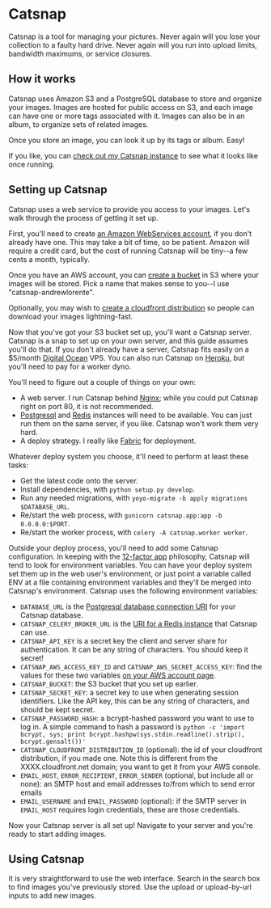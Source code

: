 # Catsnap

Catsnap is a tool for managing your pictures. Never again will you lose your collection to a faulty hard drive. Never again will you run into upload limits, bandwidth maximums, or service closures.

## How it works

Catsnap uses Amazon S3 and a PostgreSQL database to store and organize your images. Images are hosted for public access on S3, and each image can have one or more tags associated with it. Images can also be in an album, to organize sets of related images.

Once you store an image, you can look it up by its tags or album. Easy!

If you like, you can [check out my Catsnap instance](https://catsnap.andrewlorente.com>) to see what it looks like once running.

## Setting up Catsnap

Catsnap uses a web service to provide you access to your images. Let's walk through the process of getting it set up.

First, you'll need to create [an Amazon WebServices account](https://aws.amazon.com/), if you don't already have one. This may take a bit of time, so be patient. Amazon will require a credit card, but the cost of running Catsnap will be tiny--a few cents a month, typically.

Once you have an AWS account, you can [create a bucket](https://console.aws.amazon.com/s3/home) in S3 where your images will be stored. Pick a name that makes sense to you--I use "catsnap-andrewlorente".

Optionally, you may wish to [create a cloudfront distribution](https://console.aws.amazon.com/cloudfront/home) so people can download your images lightning-fast.

Now that you've got your S3 bucket set up, you'll want a Catsnap server. Catsnap is a snap to set up on your own server, and this guide assumes you'll do that. If you don't already have a server, Catsnap fits easily on a $5/month [Digital Ocean](https://www.digitalocean.com/) VPS. You can also run Catsnap on [Heroku](https://www.heroku.com/), but you'll need to pay for a worker dyno.

You'll need to figure out a couple of things on your own:

* A web server. I run Catsnap behind [Nginx](http://nginx.org/); while you could put Catsnap right on port 80, it is not recommended.
* [Postgresql](http://www.postgresql.org/) and [Redis](http://redis.io/) instances will need to be available. You can just run them on the same server, if you like. Catsnap won't work them very hard.
* A deploy strategy. I really like [Fabric](http://www.fabfile.org/) for deployment.

Whatever deploy system you choose, it'll need to perform at least these tasks:

* Get the latest code onto the server.
* Install dependencies, with `python setup.py develop`.
* Run any needed migrations, with `yoyo-migrate -b apply migrations $DATABASE_URL`.
* Re/start the web process, with `gunicorn catsnap.app:app -b 0.0.0.0:$PORT`.
* Re/start the worker process, with `celery -A catsnap.worker worker`.

Outside your deploy process, you'll need to add some Catsnap configuration. In keeping with the [12-factor app](http://12factor.net/) philosophy, Catsnap will tend to look for environment variables. You can have your deploy system set them up in the web user's environment, or just point a variable called ENV at a file containing environment variables and they'll be merged into Catsnap's environment. Catsnap uses the following environment variables:

* `DATABASE_URL` is the [Postgresql database connection URI](http://www.postgresql.org/docs/9.2/static/libpq-connect.html#AEN38208) for your Catsnap database.
* `CATSNAP_CELERY_BROKER_URL` is the [URI for a Redis instance](http://celery.readthedocs.org/en/latest/getting-started/brokers/redis.html) that Catsnap can use.
* `CATSNAP_API_KEY` is a secret key the client and server share for authentication. It can be any string of characters. You should keep it secret!
* `CATSNAP_AWS_ACCESS_KEY_ID` and `CATSNAP_AWS_SECRET_ACCESS_KEY`: find the values for these two variables [on your AWS account page](https://portal.aws.amazon.com/gp/aws/securityCredentials#access_credentials).
* `CATSNAP_BUCKET`: the S3 bucket that you set up earlier.
* `CATSNAP_SECRET_KEY`: a secret key to use when generating session identifiers. Like the API key, this can be any string of characters, and should be kept secret.
* `CATSNAP_PASSWORD_HASH`: a bcrypt-hashed password you want to use to log in. A simple command to hash a password is `python -c 'import bcrypt, sys; print bcrypt.hashpw(sys.stdin.readline().strip(), bcrypt.gensalt())'`
* `CATSNAP_CLOUDFRONT_DISTRIBUTION_ID` (optional): the id of your cloudfront distribution, if you made one. Note this is different from the XXXX.cloudfront.net domain; you want to get it from your AWS console.
* `EMAIL_HOST`, `ERROR_RECIPIENT`, `ERROR_SENDER` (optional, but include all or none): an SMTP host and email addresses to/from which to send error emails
* `EMAIL_USERNAME` and `EMAIL_PASSWORD` (optional): if the SMTP server in `EMAIL_HOST` requires login credentials, these are those credentials.

Now your Catsnap server is all set up! Navigate to your server and you're ready to start adding images.

## Using Catsnap

It is very straightforward to use the web interface. Search in the search box to find images you've previously stored. Use the upload or upload-by-url inputs to add new images.
